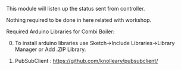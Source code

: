 This module will listen up the status sent from controller.

Nothing required to be done in here related with workshop.

Required Arduino Libraries for Combi Boiler:

0. To install arduino libraries use Sketch->Include Libraries->Library Manager or Add .ZIP Library.

1. PubSubClient		: https://github.com/knolleary/pubsubclient/
